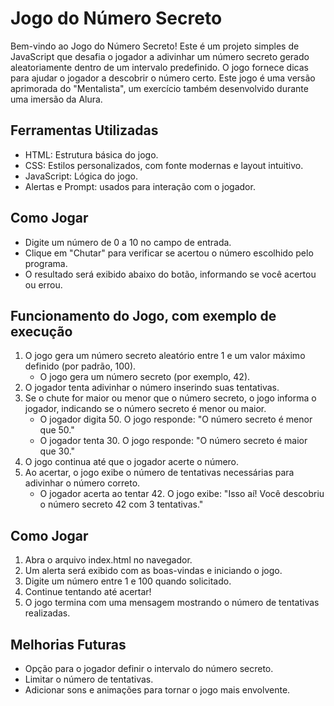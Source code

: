 # Jogo do Número Secreto
Bem-vindo ao Jogo do Número Secreto! Este é um projeto simples de JavaScript que desafia o jogador a adivinhar um número secreto gerado aleatoriamente dentro de um intervalo predefinido. O jogo fornece dicas para ajudar o jogador a descobrir o número certo.
Este jogo é uma versão aprimorada do "Mentalista", um exercício também desenvolvido durante uma imersão da Alura.

## Ferramentas Utilizadas
- HTML: Estrutura básica do jogo.
- CSS: Estilos personalizados, com fonte modernas e layout intuitivo.
- JavaScript: Lógica do jogo.
- Alertas e Prompt: usados para interação com o jogador.

## Como Jogar
- Digite um número de 0 a 10 no campo de entrada.
- Clique em "Chutar" para verificar se acertou o número escolhido pelo programa.
- O resultado será exibido abaixo do botão, informando se você acertou ou errou.

## Funcionamento do Jogo, com exemplo de execução
1. O jogo gera um número secreto aleatório entre 1 e um valor máximo definido (por padrão, 100).
    - O jogo gera um número secreto (por exemplo, 42).
2. O jogador tenta adivinhar o número inserindo suas tentativas.
3. Se o chute for maior ou menor que o número secreto, o jogo informa o jogador, indicando se o número secreto é menor ou maior.
    - O jogador digita 50. O jogo responde: "O número secreto é menor que 50."
    - O jogador tenta 30. O jogo responde: "O número secreto é maior que 30."
4. O jogo continua até que o jogador acerte o número.
5. Ao acertar, o jogo exibe o número de tentativas necessárias para adivinhar o número correto.
    - O jogador acerta ao tentar 42. O jogo exibe: "Isso aí! Você descobriu o número secreto 42 com 3 tentativas."

## Como Jogar
1. Abra o arquivo index.html no navegador.
2. Um alerta será exibido com as boas-vindas e iniciando o jogo.
3. Digite um número entre 1 e 100 quando solicitado.
4. Continue tentando até acertar!
5. O jogo termina com uma mensagem mostrando o número de tentativas realizadas.

## Melhorias Futuras
- Opção para o jogador definir o intervalo do número secreto.
- Limitar o número de tentativas.
- Adicionar sons e animações para tornar o jogo mais envolvente.